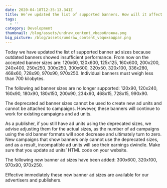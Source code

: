 ```yaml
---
date: 2020-04-18T12:35:13.341Z
title: We’ve updated the list of supported banners. How will it affect our users?
tags:
  - ''
category: Development
thumbnail: /blog/assets/undraw_content_vbqoобложка.png
big_picture: /blog/assets/undraw_content_vbqoквадрат.png
---
```

Today we have updated the list of supported banner ad sizes because outdated banners showed insufficient performance. From now on the accepted banner sizes are: 120x60, 120x600, 125x125, 160x600, 200x200, 240x400, 250x250, 300x250, 300x600, 320x50, 320x100, 336x280, 468x60, 728x90, 970x90, 970x250. Individual banners must weigh less than 700 kilobytes.



The following ad banner sizes are no longer supported: 120x90, 120x240, 160x90, 180x90, 180x150, 200x90, 234x60, 468x15, 728x15, 990x90. 



The deprecated ad banner sizes cannot be used to create new ad units and cannot be attached to campaigns. However, these banners will continue to work for existing campaigns and ad units.



As a publisher, if you still have ad units using the deprecated sizes, we advise adjusting them for the actual sizes, as the number of ad campaigns using the old banner formats will soon decrease and ultimately turn to zero. New campaigns that show banners only cannot use the deprecated sizes, and as a result, incompatible ad units will see their earnings dwindle. Make sure that you update ad units’ HTML code on your website.



The following new banner ad sizes have been added: 300x600, 320x100, 970x90, 970x250.



Effective immediately these new banner ad sizes are available for our advertisers and publishers.
